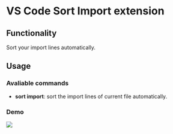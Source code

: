 # VS Code Sort Import extension

## Functionality

Sort your import lines automatically.

## Usage

### Avaliable commands

- **sort import**: sort the import lines of current file automatically.

### Demo

![](https://zippy.gfycat.com/WellwornOrderlyChipmunk.gif)
